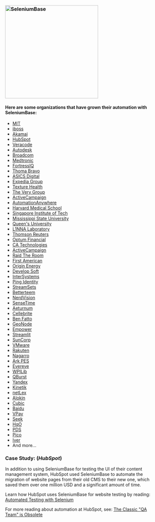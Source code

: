 <h3 align="left"><img src="https://seleniumbase.io/cdn/img/sb_logo_b.png" alt="SeleniumBase" width="300" /></h3>

<h4> Here are some organizations that have grown their automation with SeleniumBase:</h4>

* [MIT](https://web.mit.edu/)
* [iboss](https://www.iboss.com/)
* [Akamai](https://www.akamai.com/)
* [HubSpot](https://www.hubspot.com/)
* [Veracode](https://www.veracode.com/)
* [Autodesk](https://www.autodesk.com/)
* [Broadcom](https://www.broadcom.com/)
* [Medtronic](https://www.medtronic.com/)
* [FortressIQ](https://www.fortressiq.com/)
* [Thoma Bravo](https://www.thomabravo.com/)
* [ASICS Digital](https://www.asicsdigital.com/)
* [Expedia Group](https://lifeatexpediagroup.com/)
* [Texture Health](https://www.texturehealth.com/)
* [The Very Group](https://www.theverygroup.com/)
* [ActiveCampaign](https://www.activecampaign.com/)
* [AutomationAnywhere](https://www.automationanywhere.com/)
* [Harvard Medical School](https://hms.harvard.edu/)
* [Singapore Institute of Tech](https://www.singaporetech.edu.sg)
* [Mississippi State University](https://www.msstate.edu/)
* [Queen's University](https://www.queensu.ca/)
* [L1NNA Laboratory](https://l1nna.com/)
* [Thomson Reuters](https://www.thomsonreuters.com/)
* [Optum Financial](https://www.optum.com/financial-services.html)
* [CA Technologies](https://www.ca.com/)
* [ActiveCampaign](https://www.activecampaign.com/)
* [Raid The Room](https://raidtheroom.com/)
* [First American](https://www.firstam.com/)
* [Origin Energy](https://www.originenergy.com.au/)
* [Develop Soft](https://www.developsoft.com/)
* [InterSystems](https://www.intersystems.com/)
* [Ping Identity](https://www.pingidentity.com/)
* [StreamSets](https://streamsets.com/)
* [Betterteem](https://www.betterteem.com/)
* [NerdVision](https://www.nerd.vision/)
* [SenseTime](https://www.sensetime.com/en)
* [Aeturnum](https://aeturnum.com/)
* [Cellebrite](https://www.cellebrite.com/en/home/)
* [Ben Fatto](http://www.benfatto.net.br)
* [GeoNode](http://geonode.org/)
* [Empower](https://empower.me/)
* [Streamlit](https://streamlit.io/)
* [SunCorp](https://www.suncorpgroup.com.au/)
* [VMware](https://www.vmware.com/)
* [Rakuten](https://global.rakuten.com/corp/about/)
* [Nagarro](https://www.nagarro.com/en)
* [Ark PES](https://www.arkpes.com/)
* [Evereve](https://evereve.com/)
* [WPILib](https://wpilib.org/)
* [QBurst](https://www.qburst.com/)
* [Yandex](https://yandex.ru/)
* [Kinetik](https://kinetik.care/)
* [netLex](https://netlex.io/en/)
* [Alokin](https://alokin.in/)
* [Cubic](https://www.cubic.com/)
* [Baidu](https://www.baidu.com/)
* [VPay](https://www.vpayusa.com/)
* [Seek](https://www.seek.com.au/)
* [HqO](https://www.hqo.co/)
* [PDS](https://www.pdsinc.com/)
* [Pico](https://trypico.com/)
* [Iver](https://www.iver.com/)
* And more...

<h3>Case Study: (<i>HubSpot</i>)</h3>

In addition to using SeleniumBase for testing the UI of their content management system, HubSpot used SeleniumBase to automate the migration of website pages from their old CMS to their new one, which saved them over one million USD and a significant amount of time.

Learn how HubSpot uses SeleniumBase for website testing by reading: [Automated Testing with Selenium](https://dev.hubspot.com/blog/bid/88880/Automated-Integration-Testing-with-Selenium-at-HubSpot#hs_cos_wrapper_name)

For more reading about automation at HubSpot, see: [The Classic "QA Team" is Obsolete](https://product.hubspot.com/blog/the-classic-qa-team-is-obsolete#hs_cos_wrapper_name)
